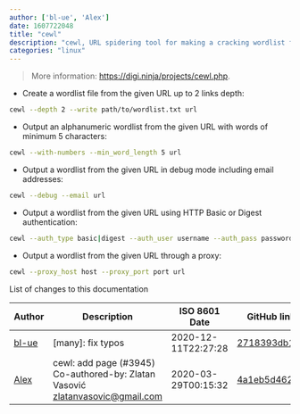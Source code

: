 ```yaml
---
author: ['bl-ue', 'Alex']
date: 1607722048
title: "cewl"
description: "cewl, URL spidering tool for making a cracking wordlist from web content."
categories: "linux"
---
```

> More information: <https://digi.ninja/projects/cewl.php>.

- Create a wordlist file from the given URL up to 2 links depth:

```bash
cewl --depth 2 --write path/to/wordlist.txt url
```

- Output an alphanumeric wordlist from the given URL with words of minimum 5 characters:

```bash
cewl --with-numbers --min_word_length 5 url
```

- Output a wordlist from the given URL in debug mode including email addresses:

```bash
cewl --debug --email url
```

- Output a wordlist from the given URL using HTTP Basic or Digest authentication:

```bash
cewl --auth_type basic|digest --auth_user username --auth_pass password url
```

- Output a wordlist from the given URL through a proxy:

```bash
cewl --proxy_host host --proxy_port port url
```
List of changes to this documentation


Author | Description | ISO 8601 Date | GitHub link
------|-----|-----|-----
[bl-ue](mailto:54780737+bl-ue@users.noreply.github.com) | [many]: fix typos | 2020-12-11T22:27:28 | [2718393db1a3](https://github.com/tldr-pages/tldr/commit/2718393db1a358b04f94effb6a8b16e61647fb0b)
[Alex](mailto:alexandre.dhondt@gmail.com) | cewl: add page (#3945) Co-authored-by: Zlatan Vasović <zlatanvasovic@gmail.com> | 2020-03-29T00:15:32 | [4a1eb5d462ef](https://github.com/tldr-pages/tldr/commit/4a1eb5d462ef9ea30387b8ad15e0997129da5a8d)

